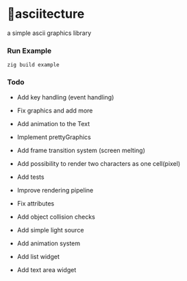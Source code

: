 # 🔺asciitecture
a simple ascii graphics library

### Run Example
```zig build example```

### Todo
- Add key handling (event handling)
- Fix graphics and add more
- Add animation to the Text 
- Implement prettyGraphics
- Add frame transition system (screen melting)
- Add possibility to render two characters as one cell(pixel)
- Add tests
- Improve rendering pipeline
- Fix attributes

- Add object collision checks
- Add simple light source
- Add animation system
- Add list widget
- Add text area widget
